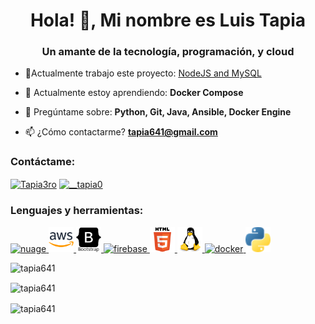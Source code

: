 
<h1 align="center">Hola! 👋, Mi nombre es Luis Tapia</h1>
<h3 align="center">Un amante de la tecnología, programación, y cloud</h3>

- 🔭Actualmente trabajo este proyecto: [NodeJS and MySQL](https://github.com/Tapia641/sample-mysql-node)

- 🌱 Actualmente estoy aprendiendo: **Docker Compose**

- 💬 Pregúntame sobre: **Python, Git, Java, Ansible, Docker Engine**

- 📫 ¿Cómo contactarme? **tapia641@gmail.com**

<h3 align="left">Contáctame:</h3>
<p align="left">
<a href="https://fb.com/Tapia3ro" target="blank"><img align="center" src="https://raw.githubusercontent.com/rahuldkjain/github-profile-readme-generator/master/src/images/icons/Social/facebook.svg" alt="Tapia3ro" height="30" width="40" /></a>
<a href="https://instagram.com/__tapia0" target="blank"><img align="center" src="https://raw.githubusercontent.com/rahuldkjain/github-profile-readme-generator/master/src/images/icons/Social/instagram.svg" alt="__tapia0" height="30" width="40" /></a>
</p>

<h3 align="left">Lenguajes y herramientas:</h3>
<p align="left">
<a href="https://nuagenetworks.github.io/" target="_blank" rel="noreferrer"> <img src="https://raw.githubusercontent.com/nuagenetworks/nuagenetworks.github.io/master/img/avatar.png" alt="nuage" width="40" height="40"/></a><a href="https://aws.amazon.com/" target="_blank" rel="noreferrer"> <img src="https://raw.githubusercontent.com/devicons/devicon/master/icons/amazonwebservices/amazonwebservices-original-wordmark.svg" alt="aws" width="40" height="40"/></a><a href="https://getbootstrap.com" target="_blank" rel="noreferrer"> <img src="https://raw.githubusercontent.com/devicons/devicon/master/icons/bootstrap/bootstrap-plain-wordmark.svg" alt="bootstrap" width="40" height="40"/></a><a href="https://firebase.google.com/" target="_blank" rel="noreferrer"> <img src="https://www.vectorlogo.zone/logos/firebase/firebase-icon.svg" alt="firebase" width="40" height="40"/></a><a href="https://www.w3.org/html/" target="_blank" rel="noreferrer"> <img src="https://raw.githubusercontent.com/devicons/devicon/master/icons/html5/html5-original-wordmark.svg" alt="html5" width="40" height="40"/></a><a href="https://www.linux.org/" target="_blank" rel="noreferrer"> <img src="https://raw.githubusercontent.com/devicons/devicon/master/icons/linux/linux-original.svg" alt="linux" width="40" height="40"/></a><a href="https://www.docker.com/" target="_blank" rel="noreferrer"> <img src="https://raw.githubusercontent.com/docker/getting-started/master/docs/images/docker-labs-logo.svg" alt="docker" width="100" height="40"/> </a><a href="https://www.python.org/" target="_blank" rel="noreferrer"> <img src="https://raw.githubusercontent.com/python/python-docs-theme/main/python_docs_theme/static/py.svg" alt="python" width="40" height="40"/></a></p>

<p><img align="left" src="https://github-readme-stats.vercel.app/api/top-langs?username=tapia641&show_icons=true&locale=en&layout=compact" alt="tapia641"></p><br>

<p><img align="center" src="https://github-readme-stats.vercel.app/api?username=tapia641&show_icons=true&locale=en" alt="tapia641"></p>

<p><img align="center" src="https://github-readme-streak-stats.herokuapp.com/?user=tapia641&" alt="tapia641"></p>
